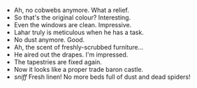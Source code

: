- Ah, no cobwebs anymore. What a relief.
- So that's the original colour? Interesting.
- Even the windows are clean. Impressive.
- Lahar truly is meticulous when he has a task.
- No dust anymore. Good.
- Ah, the scent of freshly-scrubbed furniture...
- He aired out the drapes. I'm impressed.
- The tapestries are fixed again.
- Now it looks like a proper trade baron castle.
- *sniff* Fresh linen! No more beds full of dust and dead spiders!
